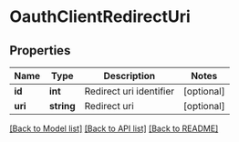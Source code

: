 # OauthClientRedirectUri

## Properties
Name | Type | Description | Notes
------------ | ------------- | ------------- | -------------
**id** | **int** | Redirect uri identifier | [optional] 
**uri** | **string** | Redirect uri | [optional] 

[[Back to Model list]](../README.md#documentation-for-models) [[Back to API list]](../README.md#documentation-for-api-endpoints) [[Back to README]](../README.md)


